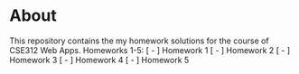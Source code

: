 # About
  This repository contains the my homework solutions for the course of CSE312 Web Apps. 
Homeworks 1-5:
[ - ] Homework 1
[ - ] Homework 2
[ - ] Homework 3
[ - ] Homework 4
[ - ] Homework 5
